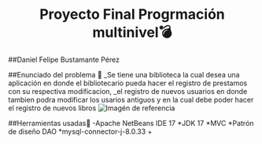 <h1 align="center"> Proyecto Final Progrmación multinivel💣 </h1>
##Daniel Felipe Bustamante Pérez

##Enunciado del problema	📰
_Se tiene una biblioteca la cual desea una aplicación en donde el bibliotecario pueda hacer el registro de prestamos con su respectiva modificacion,
_el registro de nuevos usuarios en donde tambien podra modificar los usarios antiguos y en la cual debe poder hacer el registro de nuevos libros
![Imagén de referencia](https://www.google.com/search?q=biblioteca&tbm=isch&tbs=isz:m&hl=en&sa=X&ved=0CAMQpwVqFwoTCLDT9O6C9v4CFQAAAAAdAAAAABAF&biw=1903&bih=941#imgrc=B4yXthlcc0f7IM)

##Herramientas usadas📂
-Apache NetBeans IDE 17
*JDK 17
*MVC
*Patrón de diseño DAO
*mysql-connector-j-8.0.33
+
